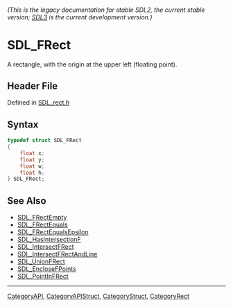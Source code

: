 ###### (This is the legacy documentation for stable SDL2, the current stable version; [SDL3](https://wiki.libsdl.org/SDL3/) is the current development version.)
# SDL_FRect

A rectangle, with the origin at the upper left (floating point).

## Header File

Defined in [SDL_rect.h](https://github.com/libsdl-org/SDL/blob/SDL2/include/SDL_rect.h)

## Syntax

```c
typedef struct SDL_FRect
{
    float x;
    float y;
    float w;
    float h;
} SDL_FRect;
```

## See Also

- [SDL_FRectEmpty](SDL_FRectEmpty)
- [SDL_FRectEquals](SDL_FRectEquals)
- [SDL_FRectEqualsEpsilon](SDL_FRectEqualsEpsilon)
- [SDL_HasIntersectionF](SDL_HasIntersectionF)
- [SDL_IntersectFRect](SDL_IntersectFRect)
- [SDL_IntersectFRectAndLine](SDL_IntersectFRectAndLine)
- [SDL_UnionFRect](SDL_UnionFRect)
- [SDL_EncloseFPoints](SDL_EncloseFPoints)
- [SDL_PointInFRect](SDL_PointInFRect)

----
[CategoryAPI](CategoryAPI), [CategoryAPIStruct](CategoryAPIStruct), [CategoryStruct](CategoryStruct), [CategoryRect](CategoryRect)


